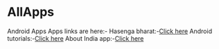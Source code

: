 # AllApps
Android Apps
Apps links are here:-
Hasenga bharat:-<a href="https://github.com/vikashumain/IndianComedyapp">Click here</a>
Android tutorials:-<a href="https://github.com/vikashumain/Lastreader">Click here</a>
About India app:-<a href="https://github.com/vikashumain/Lastreader">Click here</a>

